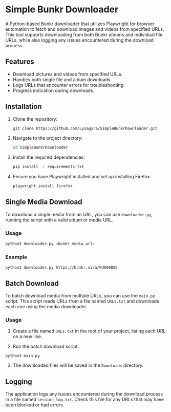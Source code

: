# Simple Bunkr Downloader

A Python-based Bunkr downloader that utilizes Playwright for browser automation to fetch and download images and videos from specified URLs. This tool supports downloading from both Bunkr albums and individual file URLs, while also logging any issues encountered during the download process.

## Features

- Download pictures and videos from specified URLs.
- Handles both single file and album downloads.
- Logs URLs that encounter errors for troubleshooting.
- Progress indication during downloads.

## Installation

1. Clone the repository:
   ```bash
   git clone https://github.com/Lysagxra/SimpleBunkrDownloader.git

2. Navigate to the project directory:
   ```bash
   cd SimpleBunkrDownloader

3. Install the required dependencies:
   ```bash
   pip install -r requirements.txt

4. Ensure you have Playwright installed and set up installing Firefox:
   ```bash
   playwright install firefox

## Single Media Download

To download a single media from an URL, you can use `downloader.py`, running the script with a valid album or media URL.

### Usage
```bash
python3 downloader.py <bunkr_media_url>
```

### Example
```
python3 downloader.py https://bunkr.si/a/PUK068QE
```

## Batch Download

To batch download media from multiple URLs, you can use the `main.py` script. This script reads URLs from a file named `URLs.txt` and downloads each one using the media downloader.

### Usage

1. Create a file named `URLs.txt` in the root of your project, listing each URL on a new line.

2. Run the batch download script:
```
python3 main.py
```
3. The downloaded files will be saved in the `Downloads` directory.

## Logging

The application logs any issues encountered during the download process in a file named `session_log.txt`. Check this file for any URLs that may have been blocked or had errors.
